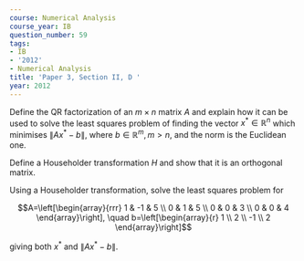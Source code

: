 ```yaml
---
course: Numerical Analysis
course_year: IB
question_number: 59
tags:
- IB
- '2012'
- Numerical Analysis
title: 'Paper 3, Section II, D '
year: 2012
---
```




Define the QR factorization of an $m \times n$ matrix $A$ and explain how it can be used to solve the least squares problem of finding the vector $x^{*} \in \mathbb{R}^{n}$ which minimises $\left\|A x^{*}-b\right\|$, where $b \in \mathbb{R}^{m}, m>n$, and the norm is the Euclidean one.

Define a Householder transformation $H$ and show that it is an orthogonal matrix.

Using a Householder transformation, solve the least squares problem for

$$A=\left[\begin{array}{rrr}
1 & -1 & 5 \\
0 & 1 & 5 \\
0 & 0 & 3 \\
0 & 0 & 4
\end{array}\right], \quad b=\left[\begin{array}{r}
1 \\
2 \\
-1 \\
2
\end{array}\right]$$

giving both $x^{*}$ and $\left\|A x^{*}-b\right\|$.